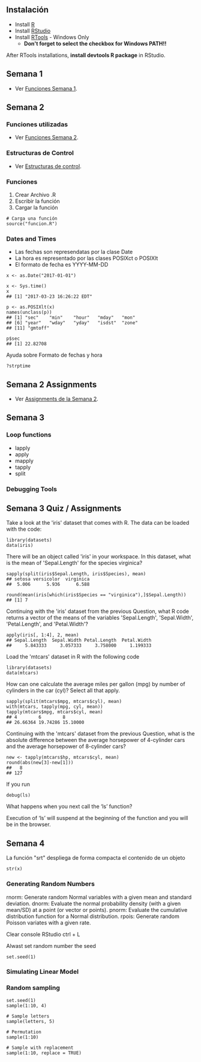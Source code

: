 ## Instalación

- Install [R](https://cran.r-project.org/)
- Install [RStudio](https://www.rstudio.com/products/rstudio/download/)
- Install [RTools](https://cran.r-project.org/bin/windows/Rtools/) - Windows Only
	* **Don't forget to select the checkbox for Windows PATH!!**

After RTools installations, **install devtools R package** in RStudio.

## Semana 1

- Ver [Funciones Semana 1](semana1.md).

## Semana 2

### Funciones utilizadas
- Ver [Funciones Semana 2](semana2.md).

### Estructuras de Control
- Ver [Estructuras de control](semana2-loops.md).

### Funciones

1. Crear Archivo .R
2. Escribir la función
3. Cargar la función

```Rscript
# Carga una función
source("funcion.R")
```

### Dates and Times
* Las fechas son represendatas por la clase Date
* La hora es representado por las clases POSIXct o POSIXlt
* El formato de fecha es YYYY-MM-DD

```Rscript
x <- as.Date("2017-01-01")

x <- Sys.time()
x
## [1] "2017-03-23 16:26:22 EDT"

p <- as.POSIXlt(x)
names(unclass(p))
## [1] "sec"    "min"    "hour"   "mday"   "mon"   
## [6] "year"   "wday"   "yday"   "isdst"  "zone"  
## [11] "gmtoff"

p$sec
## [1] 22.82708
```

Ayuda sobre Formato de fechas y hora
```Rscript
?strptime
```

## Semana 2 Assignments
- Ver [Assignments de la Semana 2](semana2-assignments.md).


## Semana 3
### Loop functions
* lapply
* apply
* mapply
* tapply
* split

### Debugging Tools

## Semana 3 Quiz / Assignments
Take a look at the 'iris' dataset that comes with R. The data can be loaded with the code:
```Rscript
library(datasets)
data(iris)
```

There will be an object called 'iris' in your workspace. In this dataset, what is the mean of 'Sepal.Length' for the species virginica?
```Rscript
sapply(split(iris$Sepal.Length, iris$Species), mean)
## setosa versicolor  virginica
##  5.006      5.936      6.588

round(mean(iris[which(iris$Species == "virginica"),]$Sepal.Length))
## [1] 7
```

Continuing with the 'iris' dataset from the previous Question, what R code returns a vector of the means of the variables 'Sepal.Length', 'Sepal.Width', 'Petal.Length', and 'Petal.Width'?
```Rscript
apply(iris[, 1:4], 2, mean)
## Sepal.Length  Sepal.Width Petal.Length  Petal.Width
##     5.843333     3.057333     3.758000     1.199333
```

Load the 'mtcars' dataset in R with the following code
```Rscript
library(datasets)
data(mtcars)
```

How can one calculate the average miles per gallon (mpg) by number of cylinders in the car (cyl)? Select all that apply.
```Rscript
sapply(split(mtcars$mpg, mtcars$cyl), mean)
with(mtcars, tapply(mpg, cyl, mean))
tapply(mtcars$mpg, mtcars$cyl, mean)
## 4        6        8
## 26.66364 19.74286 15.10000
```

Continuing with the 'mtcars' dataset from the previous Question, what is the absolute difference between the average horsepower of 4-cylinder cars and the average horsepower of 8-cylinder cars?
```Rscript
new <- tapply(mtcars$hp, mtcars$cyl, mean)
round(abs(new[3]-new[1]))
##   8
## 127
```

If you run
```Rscript
debug(ls)
```
What happens when you next call the ‘ls’ function?

Execution of ‘ls’ will suspend at the beginning of the function and you will be in the browser.

## Semana 4

La función "srt" despliega de forma compacta el contenido de un objeto
```Rscript
str(x)
```

### Generating Random Numbers
rnorm: Generate random Normal variables with a given mean and standard deviation.
dnorm: Evaluate the normal probability density (with a given mean/SD) at a point (or vector or points).
pnorm: Evaluate the cumulative distribution function for a Normal distribution.
rpois: Generate random Poisson variates with a given rate.

Clear console RStudio ctrl + L

Alwast set random number the seed
```Rscript
set.seed(1)
```

### Simulating Linear Model

### Random sampling
```Rscript
set.seed(1)
sample(1:10, 4)

# Sample letters
sample(letters, 5)

# Permutation
sample(1:10)

# Sample with replacement
sample(1:10, replace = TRUE)
```
